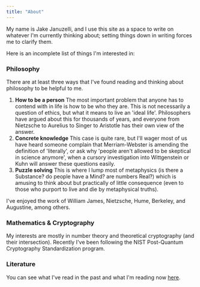 ```yaml
---
title: "About"
---
```


My name is Jake Januzelli, and I use this site as a space to write on whatever I'm currently thinking about; setting things down in writing forces me to clarify them.

Here is an incomplete list of things I'm interested in:

### Philosophy
There are at least three ways that I've found reading and thinking about philosophy to be helpful to me.
1. **How to be a person** The most important problem that anyone has to contend with in life is how to be who they are. This is not necessarily a question of ethics, but what it means to live an 'ideal life'. Philosophers have argued about this for thousands of years, and everyone from Nietzsche to Aurelius to Singer to Aristotle has their own view of the answer.
2. **Concrete knowledge**
This case is quite rare, but I'll wager most of us have heard someone complain that Merriam-Webster is amending the definition of 'literally', or ask why 'people aren't allowed to be skeptical in science anymore', when a cursory investigation into Wittgenstein or Kuhn will answer these questions easily.
3. **Puzzle solving**
This is where I lump most of metaphysics (is there a Substance? do people have a Mind? are numbers Real?) which is amusing to think about but practically of little consequence (even to those who purport to live and die by metaphysical truths).

I've enjoyed the work of William James, Nietzsche, Hume, Berkeley, and Augustine, among others.

### Mathematics & Cryptography
My interests are mostly in number theory and theoretical cryptography (and their intersection). Recently I've been following the NIST Post-Quantum Cryptography Standardization program.

### Literature
You can see what I've read in the past and what I'm reading now [here](https://app.thestorygraph.com/profile/jakej).
